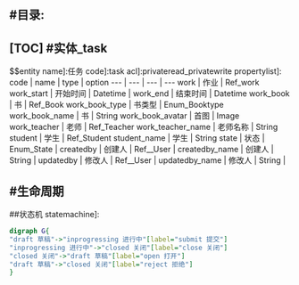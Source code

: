 #目录:
----
[TOC]
#实体_task
----
$$entity
name]:任务
code]:task
acl]:privateread_privatewrite
propertylist]:
code | name | type | option
--- | --- | --- | ---
work | 作业 | Ref_work
work_start | 开始时间 | Datetime |
work_end | 结束时间 | Datetime
work_book | 书 | Ref_Book
work_book_type | 书类型 | Enum_Booktype
work_book_name | 书 | String
work_book_avatar | 首图 | Image
work_teacher | 老师 | Ref_Teacher
work_teacher_name | 老师名称 | String
student | 学生 | Ref_Student
student_name | 学生 | String
state | 状态 | Enum_State |
createdby | 创建人 | Ref__User |
createdby_name | 创建人 | String | 
updatedby | 修改人 | Ref__User |
updatedby_name | 修改人 | String |  
 
 

#生命周期
----
##状态机
statemachine]:
```dot
digraph G{
"draft 草稿"->"inprogressing 进行中"[label="submit 提交"]
"inprogressing 进行中"->"closed 关闭"[label="close 关闭"]
"closed 关闭"->"draft 草稿"[label="open 打开"]
"draft 草稿"->"closed 关闭"[label="reject 拒绝"]
}
```
